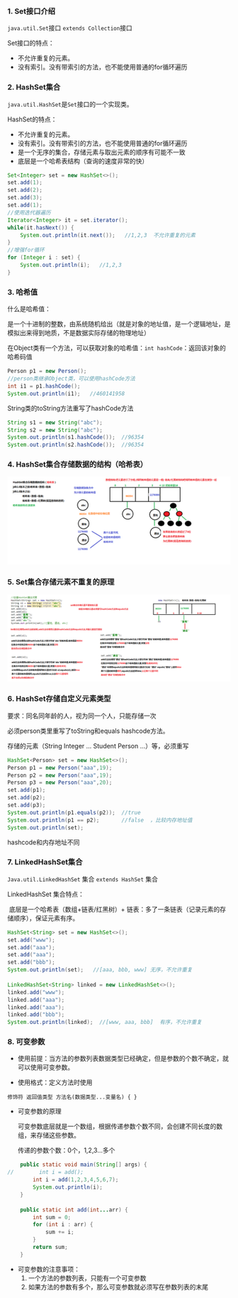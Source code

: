 ### 1. Set接口介绍

`java.util.Set`接口 `extends Collection`接口

Set接口的特点：

- 不允许重复的元素。
- 没有索引。没有带索引的方法，也不能使用普通的for循环遍历

### 2. HashSet集合

`java.util.HashSet`是`Set`接口的一个实现类。

HashSet的特点：

- 不允许重复的元素。
- 没有索引。没有带索引的方法，也不能使用普通的for循环遍历
- 是一个无序的集合，存储元素与取出元素的顺序有可能不一致
- 底层是一个哈希表结构（查询的速度非常的快）

```Java
Set<Integer> set = new HashSet<>();
set.add(1);
set.add(2);
set.add(3);
set.add(1);
//使用迭代器遍历
Iterator<Integer> it = set.iterator();
while(it.hasNext()) {
	System.out.println(it.next());   //1,2,3  不允许重复的元素
}
//增强for循环
for (Integer i : set) {
	System.out.println(i);   //1,2,3
}
```

### 3. 哈希值

什么是哈希值：

​	是一个十进制的整数，由系统随机给出（就是对象的地址值，是一个逻辑地址，是模拟出来得到地质，不是数据实际存储的物理地址）

在Object类有一个方法，可以获取对象的哈希值：`int hashCode`：返回该对象的哈希码值

```Java
Person p1 = new Person();
//person类继承Object类，可以使用hashCode方法
int i1 = p1.hashCode();
System.out.println(i1);   //460141958
```

String类的toString方法重写了hashCode方法

```Java
String s1 = new String("abc");
String s2 = new String("abc");
System.out.println(s1.hashCode());  //96354
System.out.println(s2.hashCode());  //96354
```

### 4. HashSet集合存储数据的结构（哈希表）

![05_HashSet集合存储数据的结构（哈希表）](images/05_HashSet%E9%9B%86%E5%90%88%E5%AD%98%E5%82%A8%E6%95%B0%E6%8D%AE%E7%9A%84%E7%BB%93%E6%9E%84%EF%BC%88%E5%93%88%E5%B8%8C%E8%A1%A8%EF%BC%89.bmp)

### 5. Set集合存储元素不重复的原理

![06_Set集合存储元素不重复的原理](images/06_Set%E9%9B%86%E5%90%88%E5%AD%98%E5%82%A8%E5%85%83%E7%B4%A0%E4%B8%8D%E9%87%8D%E5%A4%8D%E7%9A%84%E5%8E%9F%E7%90%86.bmp)

### 6. HashSet存储自定义元素类型

要求：同名同年龄的人，视为同一个人，只能存储一次

必须person类里重写了toString和equals hashcode方法。

存储的元素（String Integer  ... Student  Person ...）等，必须重写

```Java
HashSet<Person> set = new HashSet<>();
Person p1 = new Person("aaa",19);
Person p2 = new Person("aaa",19);
Person p3 = new Person("aaa",20);
set.add(p1);
set.add(p2);
set.add(p3);
System.out.println(p1.equals(p2));  //true
System.out.println(p1 == p2);       //false  ，比较内存地址值
System.out.println(set);
```

hashcode和内存地址不同

### 7. LinkedHashSet集合

`Java.util.LinkedHashSet` 集合 `extends HashSet` 集合

LinkedHashSet 集合特点：

​	底层是一个哈希表（数组+链表/红黑树）+ 链表：多了一条链表（记录元素的存储顺序），保证元素有序。

```Java
HashSet<String> set = new HashSet<>();
set.add("www");
set.add("aaa");
set.add("aaa");
set.add("bbb");
System.out.println(set);   //[aaa, bbb, www] 无序，不允许重复

LinkedHashSet<String> linked = new LinkedHashSet<>();
linked.add("www");
linked.add("aaa");
linked.add("aaa");
linked.add("bbb");
System.out.println(linked);  //[www, aaa, bbb]  有序，不允许重复
```

### 8. 可变参数

- 使用前提：当方法的参数列表数据类型已经确定，但是参数的个数不确定，就可以使用可变参数。

- 使用格式：定义方法时使用

```
修饰符 返回值类型 方法名(数据类型...变量名) { }
```

- 可变参数的原理

  可变参数底层就是一个数组，根据传递参数个数不同，会创建不同长度的数组，来存储这些参数。

  传递的参数个数：0个，1,2,3...多个

```Java
    public static void main(String[] args) {
//        int i = add();
        int i = add(1,2,3,4,5,6,7);
        System.out.println(i);
    }

    public static int add(int...arr) {
        int sum = 0;
        for (int i : arr) {
            sum += i;
        }
        return sum;
    }
```

- 可变参数的注意事项：
  1. 一个方法的参数列表，只能有一个可变参数
  2. 如果方法的参数有多个，那么可变参数就必须写在参数列表的末尾

